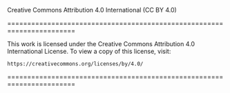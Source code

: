 Creative Commons Attribution 4.0 International (CC BY 4.0)

=======================================================================

This work is licensed under the Creative Commons Attribution 4.0
International License. To view a copy of this license, visit:

    https://creativecommons.org/licenses/by/4.0/

=======================================================================
